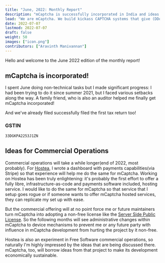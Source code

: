 ```yaml
---
title: "June, 2022: Monthly Report"
description: "mCaptcha is successfully incorporated in India and ideas for mCaptcha commercial operations"
lead: "We are mCaptcha. We build kickass CAPTCHA systems that give (DDoS) attackers a run for their money. And we do all of this without tracking your users. Oh and did I mention our UX is great?"
date: 2022-07-07
lastmod: 2022-07-07
draft: false
weight: 50
images: ["icon.png"]
contributors: ["Aravinth Manivannan"]
---
```


Hello and welcome to the June 2022 edition of the monthly report!

## mCaptcha is incorporated!

I spent June doing non-technical tasks but I made significant
progress: I had been trying to do it since summer 2021, but I faced
various setbacks along the way. A family friend, who is also an auditor
helped me finally get mCaptcha incorporated!

And we've already filed successfully filed the first tax return too!

### GSTIN

```
33DGKPA2253J1ZN
```

## Ideas for Commercial Operations

Commercial operations will take a while longer(end of 2022, most
probably). For [Hostea](https://hostea.org), I wrote a dashboard with
payments capabilities(via Stripe) so that experience will help me do the
same for mCaptcha. Working on Hostea has been truly enlightening: it's
probably the first effort to offer a fully libre, infrastructure-as-code
and payments software included, hosting service. I would like to do the
same for mCaptcha so that service that I setup goes rogue or if someone
wants to offer mCaptcha hosted services, they can replicate my set up
with ease.

But the commercial offering will at no point force me or future
maintainers turn mCaptcha into adopting a non-free license like the
[Server Side Public
License](https://www.mongodb.com/licensing/server-side-public-license).
So the following months will see administrative changes within mCaptcha
to device mechanisms to prevent me or any future party with influence in
mCaptcha development from hurting the project by it non-free.

Hostea is also an experiment in Free Software commercial operations, so
naturally I'm highly impressed by the ideas that are being discussed
there. mCaptcha, too, will borrow ideas from that project to make its
development economically sustainable.
